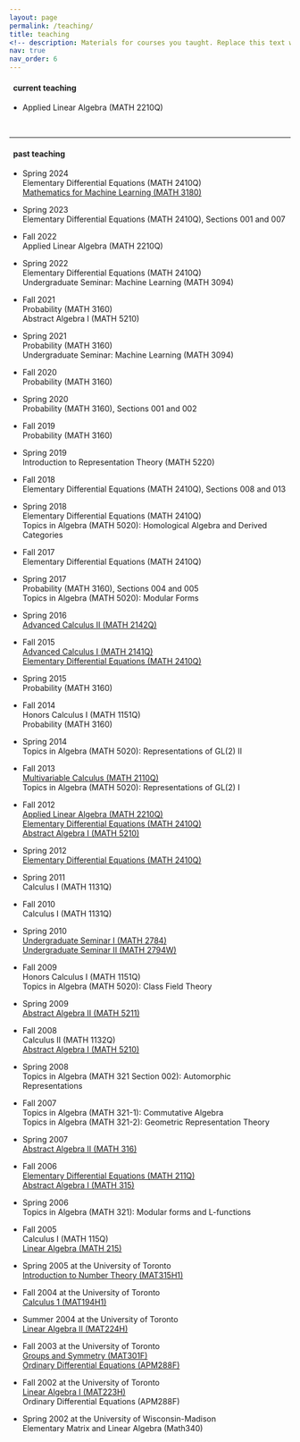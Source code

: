```yaml
---
layout: page
permalink: /teaching/
title: teaching
<!-- description: Materials for courses you taught. Replace this text with your description. -->
nav: true
nav_order: 6
---
```




<h4>&nbsp; current teaching</h4>
<ul>

<li><p>Applied Linear Algebra (MATH 2210Q)</p></li>
</ul>

<br>
<hr>

<h4>&nbsp; past teaching</h4>

<ul>

<li><p>Spring 2024<br>
Elementary Differential Equations (MATH 2410Q)<br>
<a href="/teaching/math3180s24">Mathematics for Machine Learning (MATH 3180)</a></p></li>
 
<li><p>Spring 2023<br>
Elementary Differential Equations (MATH 2410Q), Sections 001 and 007</p></li>
  
<li><p>Fall 2022<br>
Applied Linear Algebra (MATH 2210Q)</p></li>
   
<li><p>Spring 2022<br>
Elementary Differential Equations (MATH 2410Q)<br>
Undergraduate Seminar: Machine Learning (MATH 3094)</p></li>
   
<li><p>Fall 2021<br>
Probability (MATH 3160)<br>
Abstract Algebra I (MATH 5210)</p></li>
  
<li><p>Spring 2021<br>
Probability (MATH 3160)<br>
Undergraduate Seminar: Machine Learning (MATH 3094)</p></li>


<li><p>Fall 2020<br>
Probability (MATH 3160)</p></li>


<li><p>Spring 2020<br>
Probability (MATH 3160), Sections 001 and 002</p></li>


<li><p>Fall 2019<br>
Probability (MATH 3160)</p></li>


<li><p>Spring 2019<br>
Introduction to Representation Theory (MATH 5220)</p></li>

<li><p>Fall 2018<br>
Elementary Differential Equations (MATH 2410Q), Sections 008 and 013</p></li>

<li><p>Spring 2018<br>
Elementary Differential Equations (MATH 2410Q)<br>
Topics in Algebra (MATH 5020): Homological Algebra and Derived Categories</p></li>

<li><p>Fall 2017<br>
Elementary Differential Equations (MATH 2410Q)</p></li>

<li><p>Spring 2017<br>
Probability (MATH 3160), Sections 004 and 005<br>
Topics in Algebra (MATH 5020): Modular Forms</p></li>


<li><p>Spring 2016<br>
<a href="/teaching/math2142s16/">Advanced Calculus II (MATH 2142Q)</a></p></li>


<li><p>Fall 2015<br>
<a href="/teaching/math2141f15/">Advanced Calculus I (MATH 2141Q)</a><br>
<a href="math2410f15/">Elementary Differential Equations (MATH 2410Q)</a></p></li>


<li><p>Spring 2015<br>
Probability (MATH 3160)</p></li>



<li><p>Fall 2014<br>
Honors Calculus I (MATH 1151Q)<br>
Probability (MATH 3160)</p></li>

<li><p>Spring 2014<br>
Topics in Algebra (MATH 5020): Representations of GL(2) II</p></li>

<li><p>Fall 2013<br>
<a href="math2110f13/">Multivariable Calculus (MATH 2110Q)</a><br>
Topics in Algebra (MATH 5020): Representations of GL(2) I</p></li>

<li><p>Fall 2012<br>
<a href="math2210f12/">Applied Linear Algebra (MATH 2210Q)</a><br>
<a href="math2410f12/">Elementary Differential Equations (MATH 2410Q)</a><br>
<a href="math5210f12/">Abstract Algebra I (MATH 5210)</a></p></li>

<li><p>Spring 2012<br>
<a href="math2410s12/">Elementary Differential Equations (MATH 2410Q)</a>
</p></li>


<li><p>Spring 2011<br>
Calculus I (MATH 1131Q)
</p></li>

<li><p>Fall 2010<br>
Calculus I (MATH 1131Q)
</p></li>

<li><p>Spring 2010<br>
<a href="math2784s10/">Undergraduate Seminar I (MATH 2784)</a><br>
<a href="math2784s10/">Undergraduate Seminar II (MATH 2794W)</a>
</p></li>


<li><p>Fall 2009<br>
Honors Calculus I (MATH 1151Q)<br>
Topics in Algebra (MATH 5020): Class Field Theory
</p></li>

<li><p>Spring 2009<br>
<a href="math5211s09/">Abstract Algebra II (MATH 5211)</a></p></li>

<li><p>Fall 2008<br>
Calculus II (MATH 1132Q)<br>
<a href="math5210f08/">Abstract Algebra I (MATH 5210)</a></p></li>

<li><p>Spring 2008<br>
Topics in Algebra (MATH 321 Section 002): Automorphic Representations</p></li>


<li><p>Fall 2007<br>
Topics in Algebra (MATH 321-1): Commutative Algebra<br>
Topics in Algebra (MATH 321-2): Geometric Representation Theory</p></li>


<li><p>Spring 2007<br>
<a href="math316s07/">Abstract Algebra II (MATH 316)</a></p></li>



<li><p>Fall 2006<br>
<a href="math211f06/">Elementary Differential Equations (MATH 211Q)</a><br><a href="math315f06/">Abstract Algebra I (MATH 315)</a></p></li>



<li><p>Spring 2006<br>
Topics in Algebra (MATH 321): Modular forms and L-functions</p></li>

<li><p>Fall 2005<br>
Calculus I (MATH 115Q)<br>
<a href="pages/Math215.html">Linear Algebra (MATH 215)</a></p></li>

<li><p>Spring 2005 at the University of Toronto<br>
<a href="pages/MAT315.html">Introduction to Number Theory (MAT315H1)</a></p></li>

<li><p>Fall 2004 at the University of Toronto<br>
<a href="pages/MAT194.pdf">Calculus 1 (MAT194H1)</a></p></li>

<li><p>Summer 2004 at the University of Toronto<br>
<a href="pages/MAT224.html">Linear Algebra II (MAT224H)
</a></p></li>

<li><p>Fall 2003 at the University of Toronto<br>
<a href="pages/MAT301.html">Groups and Symmetry (MAT301F)</a><br><a href="pages/APM288.pdf">Ordinary Differential Equations (APM288F)</a>
</p></li>


<li><p>Fall 2002 at the University of Toronto<br>
<a href="pages/MAT223.html">Linear Algebra I (MAT223H)</a><br>Ordinary Differential Equations (APM288F)
</p></li>

<li><p>Spring 2002 at the University of Wisconsin-Madison <br>
Elementary Matrix and Linear Algebra (Math340)</p></li>

</ul>
